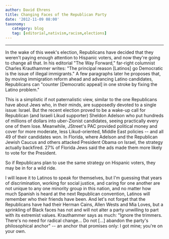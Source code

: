 ```yaml
---
author: David Ehrens
title: Changing Faces of the Republican Party
date: '2012-11-09 08:00'
taxonomy:
   category: blog
   tag: [editorial,nativism,racism,elections]
---
```

---

In the wake of this week's election, Republicans have decided that they weren't paying enough attention to Hispanic voters, and now they're going to change all that. In his editorial "The Way Forward," far-right columnist Charles Krauthammer writes: "The principal reason \[Latinos\] go Democratic is the issue of illegal immigrants." A few paragraphs later he proposes that, by moving immigration reform ahead and advancing Latino candidates, Republicans can "counter \[Democratic appeal\] in one stroke by fixing the Latino problem."

This is a simplistic if not paternalistic view, similar to the one Republicans have about Jews who, in their minds, are supposedly devoted to a single issue: Israel. But the recent election proved to be a wake-up call for Republican (and Israeli Likud supporter) Sheldon Adelson who put hundreds of millions of dollars into uber-Zionist candidates, seeing practically every one of them lose. Meanwhile, JStreet's PAC provided political money and cover for more moderate, less Likud-oriented, Middle East policies -- and all 49 of their candidates won. In Florida, where Adelson and the Republican Jewish Caucus and others attacked President Obama on Israel, the strategy actually backfired. 27% of Florida Jews said the ads made them more likely to vote for the President.

So if Republicans plan to use the same strategy on Hispanic voters, they may be in for a wild ride.

I will leave it to Latinos to speak for themselves, but I'm guessing that years of discrimination, working for social justice, and caring for one another are not unique to any one minority group in this nation, and no matter how much Spanish is heard at the next Republican convention, Latinos will remember who their friends have been. And let's not forget that the Republicans have had their Herman Cains, Allen Wests and Mia Loves, but a sprinkling of Black faces has not and will not alter a party unwilling to part with its extremist values. Krauthammer says as much: "Ignore the trimmers. There's no need for radical change... Do not \[...\] abandon the party's philosophical anchor" -- an anchor that promises only: I got mine; you're on your own.
